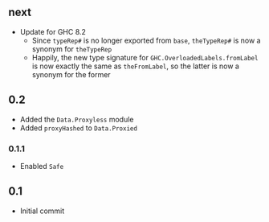 ## next
* Update for GHC 8.2
  * Since `typeRep#` is no longer exported from `base`, `theTypeRep#` is now a
    synonym for `theTypeRep`
  * Happily, the new type signature for `GHC.OverloadedLabels.fromLabel` is now
    exactly the same as `theFromLabel`, so the latter is now a synonym for the
    former

## 0.2
* Added the `Data.Proxyless` module
* Added `proxyHashed` to `Data.Proxied`

### 0.1.1
* Enabled `Safe`

## 0.1
* Initial commit
